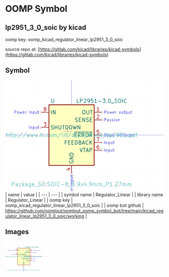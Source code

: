 # OOMP Symbol  
## lp2951_3_0_soic  by kicad  
  
oomp key: oomp_kicad_regulator_linear_lp2951_3_0_soic  
  
source repo at: [https://gitlab.com/kicad/libraries/kicad-symbols](https://gitlab.com/kicad/libraries/kicad-symbols)  
## Symbol  
  
[![working.png](working_600.png)](working.png)  
| name | value | 
| --- | --- | 
| symbol name | Regulator_Linear | 
| library name | Regulator_Linear | 
| oomp key | oomp_kicad_regulator_linear_lp2951_3_0_soic | 
| oomp bot github | https://github.com/oomlout/oomlout_oomp_symbol_bot/tree/main/kicad_regulator_linear_lp2951_3_0_soic/working | 
## Images  
  
[![working.png](working_140.png)](working.png)  
